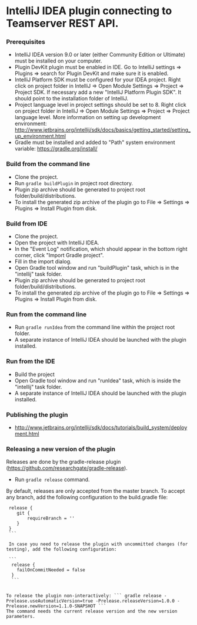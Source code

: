 # IntelliJ IDEA plugin connecting to Teamserver REST API. #

### Prerequisites ###
* IntelliJ IDEA version 9.0 or later (either Community Edition or Ultimate) must be installed on your computer.
* Plugin DevKit plugin must be enabled in IDE. Go to IntelliJ settings => Plugins => search for Plugin DevKit and make sure it is enabled.
* IntelliJ Platform SDK must be configured for your IDEA project. Right click on project folder in IntelliJ => Open Module Settings => Project => Project SDK.
If necessary add a new "IntelliJ Platform Plugin SDK". It should point to the installation folder of IntelliJ.
* Project language level in project settings should be set to 8. Right click on project folder in IntelliJ => Open Module Settings => Project => Project language level.
More information on setting up development environment: http://www.jetbrains.org/intellij/sdk/docs/basics/getting_started/setting_up_environment.html
* Gradle must be installed and added to "Path" system environment variable: https://gradle.org/install/

### Build from the command line ###
* Clone the project.
* Run <code>gradle buildPlugin</code> in project root directory.
* Plugin zip archive should be generated to project root folder/build/distributions.
* To install the generated zip archive of the plugin go to File => Settings => Plugins => Install Plugin from disk.

### Build from IDE ###
* Clone the project.
* Open the project with IntelliJ IDEA.
* In the "Event Log" notification, which should appear in the bottom right corner, click "Import Gradle project".
* Fill in the import dialog.
* Open Gradle tool window and run "buildPlugin" task, which is in the "intellij" task folder.
* Plugin zip archive should be generated to project root folder/build/distributions.
* To install the generated zip archive of the plugin go to File => Settings => Plugins => Install Plugin from disk.

### Run from the command line ###
* Run ``` gradle runIdea ``` from the command line within the project root folder.
* A separate instance of IntelliJ IDEA should be launched with the plugin installed.

### Run from the IDE ### 
* Build the project
* Open Gradle tool window and run "runIdea" task, which is inside the "intellij" task folder.
* A separate instance of IntelliJ IDEA should be launched with the plugin installed.

### Publishing the plugin ###
* http://www.jetbrains.org/intellij/sdk/docs/tutorials/build_system/deployment.html

### Releasing a new version of the plugin ###
Releases are done by the gradle-release plugin (https://github.com/researchgate/gradle-release). 

* Run ``` gradle release ``` command. 

By default, releases are only accepted from the master branch.
To accept any branch, add the following configuration to the build.gradle file: 

`````` 
 release {
    git {
        requireBranch = ''
    }
 }
 ```
 
 In case you need to release the plugin with uncommitted changes (for testing), add the following configuration:
 
 ``` 
  release {
    failOnCommitNeeded = false
  }
  ```


To release the plugin non-interactively: ``` gradle release -Prelease.useAutomaticVersion=true -Prelease.releaseVersion=1.0.0 -Prelease.newVersion=1.1.0-SNAPSHOT ```
The command needs the current release version and the new version parameters.